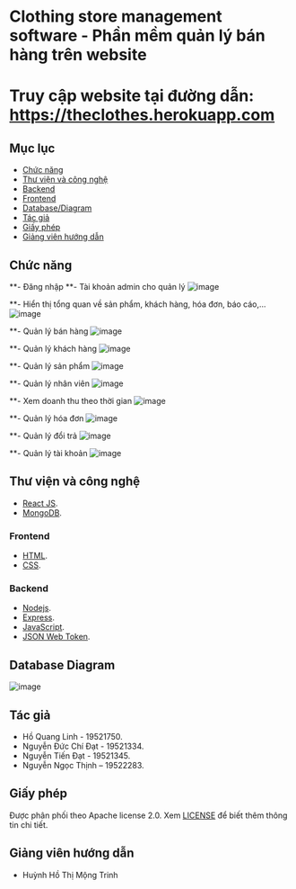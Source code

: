 # Clothing store management software - Phần mềm quản lý bán hàng trên website
# Truy cập website tại đường dẫn:  https://theclothes.herokuapp.com
## Mục lục
- [Chức năng](#chức-năng)
- [Thư viện và công nghệ](#thư-viện-và-công-nghệ)
- [Backend](#backend)
- [Frontend](#frontend)
- [Database/Diagram](#database-diagram)
- [Tác giả](#tác-giả)
- [Giấy phép](#giấy-phép)
- [Giảng viên hướng dẫn](#giảng-viên-hướng-dẫn)
## Chức năng
**- Đăng nhập
**- Tài khoản admin cho quản lý
![image](https://user-images.githubusercontent.com/67258104/146002194-0db99695-fccf-42a6-b580-40d6b097f0d3.png)

**- Hiển thị tổng quan về sản phẩm, khách hàng, hóa đơn, báo cáo,...
![image](https://user-images.githubusercontent.com/67258104/146002451-1d722d1f-9ea2-4a15-92e7-d8916609a4d8.png)

**- Quản lý bán hàng
![image](https://user-images.githubusercontent.com/67258104/146002572-91a3f8a4-a007-498c-9749-4c196fb1d25d.png)

**- Quản lý khách hàng
![image](https://user-images.githubusercontent.com/67258104/146002672-241fbe7a-69b4-4067-87f3-0ab82bd785cd.png)

**- Quản lý sản phẩm
![image](https://user-images.githubusercontent.com/67258104/146002771-59f77f07-5372-46cc-8842-0b9a8bbb877e.png)

**- Quản lý nhân viên 
![image](https://user-images.githubusercontent.com/67258104/146002859-5014252d-f187-412e-bc9e-86832d587819.png)

**- Xem doanh thu theo thời gian 
![image](https://user-images.githubusercontent.com/67258104/146003050-9ebfd6ad-1885-42ba-8399-aca4f08feea6.png)

**- Quản lý hóa đơn
![image](https://user-images.githubusercontent.com/67258104/146003149-7be37095-a531-43cb-8464-fb8225fef393.png)

**- Quản lý đổi trả 
![image](https://user-images.githubusercontent.com/67258104/146003235-c581e674-6edc-40e3-abdb-f8785aaec157.png)

**- Quản lý tài khoản 
![image](https://user-images.githubusercontent.com/67258104/146003316-b9824c4f-96b0-4f17-a6ef-1975a2710c41.png)

## Thư viện và công nghệ
- [React JS](https://reactjs.org/).
- [MongoDB](https://www.mongodb.com/).
### Frontend
- [HTML](https://www.w3schools.com/html/).
- [CSS](https://www.w3schools.com/css/).
### Backend
- [Nodejs](https://nodejs.org/en/).
- [Express](https://expressjs.com/).
- [JavaScript](https://www.javascript.com/).
- [JSON Web Token](https://jwt.io/).
## Database Diagram
![image](https://user-images.githubusercontent.com/67258104/146004659-2738e792-d239-4afa-9e68-db9a410ac089.png)
## Tác giả
- Hồ Quang Linh - 19521750.
- Nguyễn Đức Chí Đạt - 19521334.
- Nguyễn Tiến Đạt - 19521345.
- Nguyễn Ngọc Thịnh – 19522283.
## Giấy phép
Được phân phối theo Apache license 2.0. Xem [LICENSE](https://www.apache.org/licenses/LICENSE-2.0) để biết thêm thông tin chi tiết.
## Giảng viên hướng dẫn
- Huỳnh Hồ Thị Mộng Trinh
